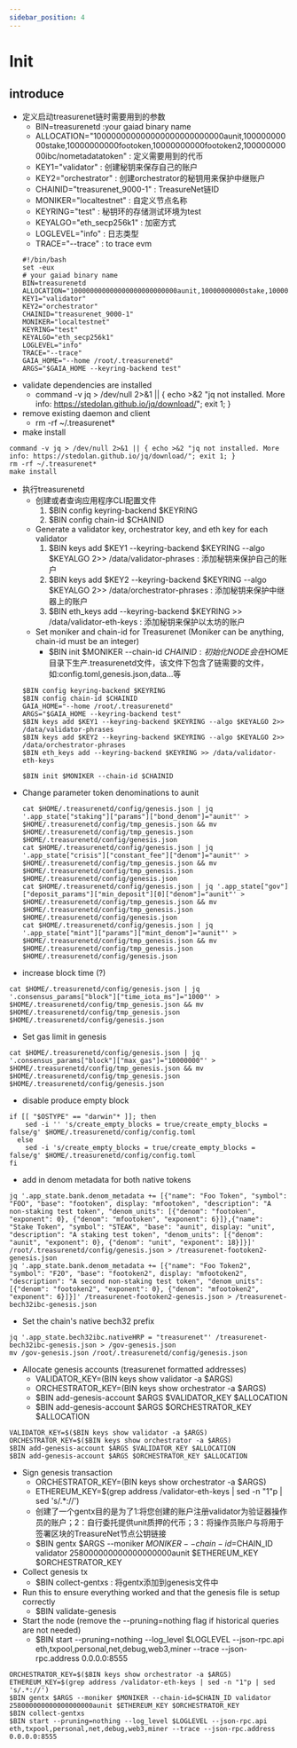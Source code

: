 ```yaml
---
sidebar_position: 4
---
```


# Init

## introduce

* 定义启动treasurenet链时需要用到的参数
  - BIN=treasurenetd :your gaiad binary name
  - ALLOCATION="100000000000000000000000000aunit,10000000000stake,10000000000footoken,10000000000footoken2,10000000000ibc/nometadatatoken" : 定义需要用到的代币
  - KEY1="validator" : 创建秘钥来保存自己的账户
  - KEY2="orchestrator" : 创建orchestrator的秘钥用来保护中继账户
  - CHAINID="treasurenet_9000-1" : TreasureNet链ID
  - MONIKER="localtestnet" : 自定义节点名称
  - KEYRING="test" : 秘钥环的存储测试环境为test
  - KEYALGO="eth_secp256k1" : 加密方式
  - LOGLEVEL="info" : 日志类型
  - TRACE="--trace" : to trace evm
  ```shell
  #!/bin/bash
  set -eux
  # your gaiad binary name
  BIN=treasurenetd
  ALLOCATION="100000000000000000000000000aunit,10000000000stake,10000000000footoken,10000000000footoken2,10000000000ibc/nometadatatoken"               
  KEY1="validator"                
  KEY2="orchestrator"            
  CHAINID="treasurenet_9000-1"  
  MONIKER="localtestnet"           
  KEYRING="test"                  
  KEYALGO="eth_secp256k1"         
  LOGLEVEL="info"                  
  TRACE="--trace"
  GAIA_HOME="--home /root/.treasurenetd"
  ARGS="$GAIA_HOME --keyring-backend test"
  ```
* validate dependencies are installed
  - command -v jq > /dev/null 2>&1 || { echo >&2 "jq not installed. More info: https://stedolan.github.io/jq/download/"; exit 1; }
* remove existing daemon and client
  - rm -rf ~/.treasurenet*
* make install
```shell
command -v jq > /dev/null 2>&1 || { echo >&2 "jq not installed. More info: https://stedolan.github.io/jq/download/"; exit 1; }
rm -rf ~/.treasurenet*
make install
```
* 执行treasurenetd
  - 创建或者查询应用程序CLI配置文件
    1. $BIN config keyring-backend $KEYRING
    2. $BIN config chain-id $CHAINID
  - Generate a validator key, orchestrator key, and eth key for each validator  
    1. $BIN keys add $KEY1 --keyring-backend $KEYRING --algo $KEYALGO 2>> /data/validator-phrases : 添加秘钥来保护自己的账户
    2. $BIN keys add $KEY2 --keyring-backend $KEYRING --algo $KEYALGO 2>> /data/orchestrator-phrases : 添加秘钥来保护中继器上的账户
    3. $BIN eth_keys add --keyring-backend $KEYRING >> /data/validator-eth-keys : 添加秘钥来保护以太坊的账户
  - Set moniker and chain-id for Treasurenet (Moniker can be anything, chain-id must be an integer)
    * $BIN init $MONIKER --chain-id $CHAINID : 初始化NODE会在$HOME目录下生产.treasurenetd文件，该文件下包含了链需要的文件，如:config.toml,genesis.json,data...等 
  ```shel
  $BIN config keyring-backend $KEYRING
  $BIN config chain-id $CHAINID  
  GAIA_HOME="--home /root/.treasurenetd"
  ARGS="$GAIA_HOME --keyring-backend test"
  $BIN keys add $KEY1 --keyring-backend $KEYRING --algo $KEYALGO 2>> /data/validator-phrases
  $BIN keys add $KEY2 --keyring-backend $KEYRING --algo $KEYALGO 2>> /data/orchestrator-phrases
  $BIN eth_keys add --keyring-backend $KEYRING >> /data/validator-eth-keys 

  $BIN init $MONIKER --chain-id $CHAINID
  ```
* Change parameter token denominations to aunit
  ```shell
  cat $HOME/.treasurenetd/config/genesis.json | jq '.app_state["staking"]["params"]["bond_denom"]="aunit"' > $HOME/.treasurenetd/config/tmp_genesis.json && mv $HOME/.treasurenetd/config/tmp_genesis.json $HOME/.treasurenetd/config/genesis.json
  cat $HOME/.treasurenetd/config/genesis.json | jq '.app_state["crisis"]["constant_fee"]["denom"]="aunit"' > $HOME/.treasurenetd/config/tmp_genesis.json && mv $HOME/.treasurenetd/config/tmp_genesis.json $HOME/.treasurenetd/config/genesis.json
  cat $HOME/.treasurenetd/config/genesis.json | jq '.app_state["gov"]["deposit_params"]["min_deposit"][0]["denom"]="aunit"' > $HOME/.treasurenetd/config/tmp_genesis.json && mv $HOME/.treasurenetd/config/tmp_genesis.json $HOME/.treasurenetd/config/genesis.json
  cat $HOME/.treasurenetd/config/genesis.json | jq '.app_state["mint"]["params"]["mint_denom"]="aunit"' > $HOME/.treasurenetd/config/tmp_genesis.json && mv $HOME/.treasurenetd/config/tmp_genesis.json $HOME/.treasurenetd/config/genesis.json
  ```
* increase block time (?)
```shell
cat $HOME/.treasurenetd/config/genesis.json | jq '.consensus_params["block"]["time_iota_ms"]="1000"' > $HOME/.treasurenetd/config/tmp_genesis.json && mv $HOME/.treasurenetd/config/tmp_genesis.json $HOME/.treasurenetd/config/genesis.json
```

* Set gas limit in genesis
```shell
cat $HOME/.treasurenetd/config/genesis.json | jq '.consensus_params["block"]["max_gas"]="10000000"' > $HOME/.treasurenetd/config/tmp_genesis.json && mv $HOME/.treasurenetd/config/tmp_genesis.json $HOME/.treasurenetd/config/genesis.json
```

* disable produce empty block
```shell
if [[ "$OSTYPE" == "darwin"* ]]; then
    sed -i '' 's/create_empty_blocks = true/create_empty_blocks = false/g' $HOME/.treasurenetd/config/config.toml
  else
    sed -i 's/create_empty_blocks = true/create_empty_blocks = false/g' $HOME/.treasurenetd/config/config.toml
fi
```

* add in denom metadata for both native tokens
```shell
jq '.app_state.bank.denom_metadata += [{"name": "Foo Token", "symbol": "FOO", "base": "footoken", display: "mfootoken", "description": "A non-staking test token", "denom_units": [{"denom": "footoken", "exponent": 0}, {"denom": "mfootoken", "exponent": 6}]},{"name": "Stake Token", "symbol": "STEAK", "base": "aunit", display: "unit", "description": "A staking test token", "denom_units": [{"denom": "aunit", "exponent": 0}, {"denom": "unit", "exponent": 18}]}]' /root/.treasurenetd/config/genesis.json > /treasurenet-footoken2-genesis.json
jq '.app_state.bank.denom_metadata += [{"name": "Foo Token2", "symbol": "F20", "base": "footoken2", display: "mfootoken2", "description": "A second non-staking test token", "denom_units": [{"denom": "footoken2", "exponent": 0}, {"denom": "mfootoken2", "exponent": 6}]}]' /treasurenet-footoken2-genesis.json > /treasurenet-bech32ibc-genesis.json
```

* Set the chain's native bech32 prefix
```shell
jq '.app_state.bech32ibc.nativeHRP = "treasurenet"' /treasurenet-bech32ibc-genesis.json > /gov-genesis.json
mv /gov-genesis.json /root/.treasurenetd/config/genesis.json
```
* Allocate genesis accounts (treasurenet formatted addresses)
  - VALIDATOR_KEY=$($BIN keys show validator -a $ARGS)
  - ORCHESTRATOR_KEY=$($BIN keys show orchestrator -a $ARGS)
  - $BIN add-genesis-account $ARGS $VALIDATOR_KEY $ALLOCATION
  - $BIN add-genesis-account $ARGS $ORCHESTRATOR_KEY $ALLOCATION
```shell
VALIDATOR_KEY=$($BIN keys show validator -a $ARGS)
ORCHESTRATOR_KEY=$($BIN keys show orchestrator -a $ARGS)
$BIN add-genesis-account $ARGS $VALIDATOR_KEY $ALLOCATION
$BIN add-genesis-account $ARGS $ORCHESTRATOR_KEY $ALLOCATION
``` 

* Sign genesis transaction
  - ORCHESTRATOR_KEY=$($BIN keys show orchestrator -a $ARGS)
  - ETHEREUM_KEY=$(grep address /validator-eth-keys | sed -n "1"p | sed 's/.*://')
  - 创建了一个gentx目的是为了1:将您创建的账户注册validator为验证器操作员的账户；2：自行委托提供unit质押的代币；3：将操作员账户与将用于签署区块的TreasureNet节点公钥链接
   * $BIN gentx $ARGS --moniker $MONIKER --chain-id=$CHAIN_ID validator 258000000000000000000aunit $ETHEREUM_KEY $ORCHESTRATOR_KEY
* Collect genesis tx
  - $BIN collect-gentxs : 将gentx添加到genesis文件中
* Run this to ensure everything worked and that the genesis file is setup correctly
  - $BIN validate-genesis
* Start the node (remove the --pruning=nothing flag if historical queries are not needed)
  - $BIN start --pruning=nothing --log_level $LOGLEVEL --json-rpc.api eth,txpool,personal,net,debug,web3,miner --trace --json-rpc.address 0.0.0.0:8555
```shell
ORCHESTRATOR_KEY=$($BIN keys show orchestrator -a $ARGS)
ETHEREUM_KEY=$(grep address /validator-eth-keys | sed -n "1"p | sed 's/.*://')
$BIN gentx $ARGS --moniker $MONIKER --chain-id=$CHAIN_ID validator 258000000000000000000aunit $ETHEREUM_KEY $ORCHESTRATOR_KEY
$BIN collect-gentxs
$BIN start --pruning=nothing --log_level $LOGLEVEL --json-rpc.api eth,txpool,personal,net,debug,web3,miner --trace --json-rpc.address 0.0.0.0:8555 
```